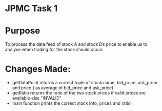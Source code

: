 # JPMC Task 1
# Purpose
To process the data feed of stock A and stock B’s price to enable us to analyse when trading for the stock should occur.

# Changes Made:

- getDataPoint returns a correct tuple of stock name, bid_price, ask_price and price ( as average of bid_price and ask_price)
- getRatio returns the ratio of the two stock prices if valid prices are available else "INVALID"
- main function prints the correct stock info, prices and ratio
